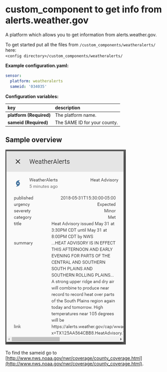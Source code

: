 # custom_component to get info from alerts.weather.gov

A platform which allows you to get information from alerts.weather.gov.
  
To get started put all the files from `/custom_components/weatheralerts/` here:  
`<config directory>/custom_components/weatheralerts/`  
  
**Example configuration.yaml:**

```yaml
sensor:
  platform: weatheralerts
  sameid: '034035'
```

**Configuration variables:**  
  
key | description  
:--- | :---  
**platform (Required)** | The platform name.  
**sameid (Required)** | The SAME ID for your county.  
  
## Sample overview

![Sample overview](overview.png)
  
To find the sameid go to [http://www.nws.noaa.gov/nwr/coverage/county_coverage.html](http://www.nws.noaa.gov/nwr/coverage/county_coverage.html).  
  
